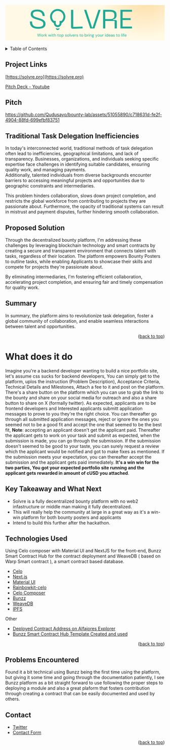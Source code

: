 <!-- TITLE -->
![Solvre's Banner](./banner.png)

<!-- TABLE OF CONTENTS -->

<details>
  <summary>Table of Contents</summary>
  <ol>
    <li>
      About The Project
      <ul>
        <li><a href="#traditional-task-delegation-inefficiencies">Problem Statement</a></li>
        <li><a href="#proposed-solution">Proposed Solution</a></li>
        <li><a href="#summary">Summary</a></li>
        <li><a href="#key-takeaway-and-what-next">Key Takeaway And What Next</a></li>
      </ul>
    </li>
    <li><a href="#what-does-it-do">How it works</a></li>
    <li><a href="#technologies-used">Technologies Used</a></li>
    <li><a href="#problems-encountered">Problems Encountered</a></li>
    <li><a href="#contact">Contact</a></li>
  </ol>
</details>

<!-- ABOUT THE PROJECT -->
## Project Links
[https://solvre.pro](https://solvre.pro)    

[Pitch Deck - Youtube](https://youtu.be/Od6cIsAQRSM)

## Pitch
https://github.com/Qudusayo/bounty-lab/assets/51055890/c718631d-fe2f-4904-88fd-699efbf83751

## Traditional Task Delegation Inefficiencies

In today's interconnected world, traditional methods of task delegation often lead to inefficiencies, geographical limitations, and lack of transparency. Businesses, organizations, and individuals seeking specific expertise face challenges in identifying suitable candidates, ensuring quality work, and managing payments.   
Additionally, talented individuals from diverse backgrounds encounter barriers to accessing meaningful projects and opportunities due to geographic constraints and intermediaries.

This problem hinders collaboration, slows down project completion, and restricts the global workforce from contributing to projects they are passionate about. Furthermore, the opacity of traditional systems can result in mistrust and payment disputes, further hindering smooth collaboration.

## Proposed Solution

Through the decentralized bounty platform, I'm addressing these challenges by leveraging blockchain technology and smart contracts by creating a secure and transparent environment that connects talent with tasks, regardless of their location. The platform empowers Bounty Posters to outline tasks, while enabling Applicants to showcase their skills and compete for projects they're passionate about. 

By eliminating intermediaries, I'm fostering efficient collaboration, accelerating project completion, and ensuring fair and timely compensation for quality work.

## Summary
In summary, the platform aims to revolutionize task delegation, foster a global community of collaboration, and enable seamless interactions between talent and opportunities.

<p align="right">(<a href="#top">back to top</a>)</p>

# What does it do
Imagine you're a backend developer wanting to build a nice portfolio site, let's assume css sucks for backend developers, You can simply get to the platform, uplos the instruction (Problem Description), Acceptance Criteria, Technical Details and Milestones, Attach a fee to it and post on the platform. There's a share button on the platform which you can use to grab the link to the bounty and share on your social media for outreach and also a share button to share on X (formally twitter). As expected, applicants are to be frontend developers and Interested applicants submitt application messages to prove to you they're the right choice. You can thereafter go through all submitted application messages, reject or ignore the ones you seemed not to be a good fit and accept the one that seemed to be the best fit, __Note__: accepting an applicant doesn't get the applicant paid. Thereafter the applicant gets to work on your task and submit as expected, when the submission is made, you can go through the submission. If the submission doesn't seemed to be good to your taste, you can surely request a review which the applicant would be notified and got to make fixes as mentioned. If the submission meets your expectation, you can thereafter accept the submission and the applicant gets paid immediately. **It's a win win for the two parties, You got your expected portfolio site running and the applicant gets rewarded in amount of cUSD you attached**.

## Key Takeaway and What Next
- Solvre is a fully decentralized bounty platform with no web2 infastructure or middle man making it fully decentralized.
- This will really help the community at large in a great way as it's a win-win platform for both bounty posters and applicants
- Intend to build this further after the hackathon.

## Technologies Used

Using Celo composer with Material UI and NextJS for the front-end, Bunzz Smart Contract Hub for the contract deployment and WeaveDB ( based on Warp Smart contract ), a smart contract based database.

- [Celo](https://celo.org/)
- [Next.js](https://nextjs.org/)
- [Material UI](https://mui.com/)
- [Rainbowkit-celo](https://github.com/celo-org/rainbowkit-celo)
- [Celo Composer](https://github.com/celo-org/celo-composer)
- [Bunzz](https://bunzz.dev/)
- [WeaveDB](https://weavedb.dev/)
- [IPFS](https://ipfs.tech/)

Other
- [Deployed Contract Address on Alfajores Explorer](https://alfajores.celoscan.io/address/0x7d1A41Ee53d84270893f1158Cb861DBB46aC1438)
- [Bunzz Smart Contract Hub Template Created and used](https://app.bunzz.dev/module-templates/79c65e23-4a1e-4b5e-b300-0ad01cec68ff?version=1.0.0)

<p align="right">(<a href="#top">back to top</a>)</p>

## Problems Encountered
Found it a bit technical using Bunzz being the first time using the platform,  but giving it some time and going through the documentation patiently, I see Bunzz platform as a bit straight forward to use following the proper steps to deploying a module and also a great plaform that fosters contribution through creating a contract that can be easily documented and used by others.


<!-- CONTACT -->
## Contact

- [Twitter](https://twitter.com/Qudusayo)
- [Contact Form](https://www.qudusayo.me/contact-me)

<p align="right">(<a href="#top">back to top</a>)</p>
